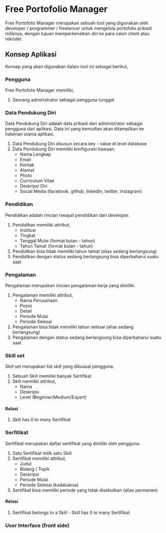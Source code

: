 # Free Portofolio Manager

Free Portofolio Manager merupakan sebuah tool yang digunakan oleh developer / programmer / freelancer untuk mengelola portofolio pribadi miliknya, dengan tujuan memperkenalkan diri ke para calon client atau rekruter.

## Konsep Aplikasi

Konsep yang akan digunakan dalam tool ini sebagai berikut,

### Pengguna

Free Portofolio Manager memiliki,
1. Seorang administrator sebagai pengguna tunggal

### Data Pendukung Diri

Data Pendukung Diri adalah data pribadi dari administrator sebagai pengguna dari aplikasi. Data ini yang kemudian akan ditampilkan ke halaman utama aplikasi.

1. Data Pendukung Diri disusun secara key - value di level database
2. Data Pendukung Diri memiliki konfigurasi bawaan,
	- Nama Lengkap
	- Email
	- Kontak
	- Alamat
	- Photo
	- Curriculum Vitae
	- Deskripsi Diri
	- Social Media (facebook, github, linkedIn, twitter, instagram)

### Pendidikan

Pendidikan adalah rincian riwayat pendidikan dari developer.

1. Pendidikan memiliki attribut,
	- Institusi
	- Tingkat
	- Tanggal Mulai (format bulan - tahun)
	- Tahun Tamat (format bulan - tahun)
2. Pendidikan bisa tidak memiliki tahun tamat (alias sedang berlangsung)
3. Pendidikan dengan status sedang berlangsung bisa diperbaharui suatu saat

### Pengalaman

Pengalaman merupakan rincian pengalaman kerja yang dimiliki. 

1. Pengalaman memiliki attribut,
	- Nama Perusahaan
	- Posisi
	- Detail
	- Periode Mulai
	- Periode Selesai
2. Pengalaman bisa tidak memiliki tahun selesai (alias sedang berlangsung)
3. Pengalaman dengan status sedang berlangsung bisa diperbaharui suatu saat

### Skill set

Skill set merupakan list skill yang dikuasai pengguna.

1. Sebuah Skill memiliki banyak Sertifikat
2. Skill memiliki attribut,
	- Nama
	- Deskripsi
	- Level (Beginner/Medium/Expert)

#### Relasi

1. Skill has 0 to many Sertifikat

### Serfitikat

Sertifikat merupakan daftar sertifikat yang dimiliki oleh pengguna.

1. Satu Sertifikat milik satu Skill
2. Sertifikat memiliki attribut,
	- Judul
	- Bidang / Topik
	- Deskripsi
	- Periude Mulai 
	- Periode Selesai (kadaluarsa)
3. Sertifikat bisa memiliki periode yang tidak disebutkan (alias permanen) 

#### Relasi

1. Sertifikat belongs to a Skill - Skill has 0 to many Sertifikat



### User Interface (front side)